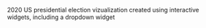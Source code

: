 2020 US presidential election vizualization created using interactive widgets, including a dropdown widget
